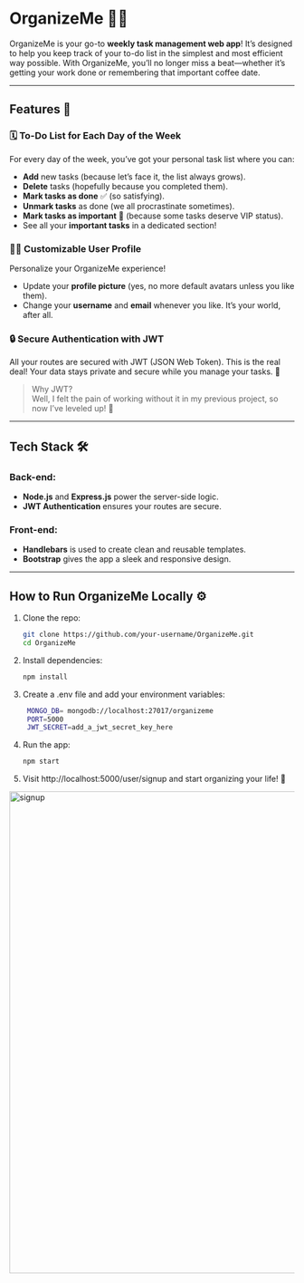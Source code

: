 ﻿# OrganizeMe 📝✨

OrganizeMe is your go-to **weekly task management web app**! It’s designed to help you keep track of your to-do list in the simplest and most efficient way possible. With OrganizeMe, you’ll no longer miss a beat—whether it’s getting your work done or remembering that important coffee date.

---

## Features 🚀

### 🗓️ **To-Do List for Each Day of the Week**  
For every day of the week, you’ve got your personal task list where you can:
- **Add** new tasks (because let’s face it, the list always grows).
- **Delete** tasks (hopefully because you completed them).
- **Mark tasks as done** ✅ (so satisfying).
- **Unmark tasks** as done (we all procrastinate sometimes).
- **Mark tasks as important** 🌟 (because some tasks deserve VIP status).
- See all your **important tasks** in a dedicated section!

### 🧑‍💻 **Customizable User Profile**  
Personalize your OrganizeMe experience!  
- Update your **profile picture** (yes, no more default avatars unless you like them).
- Change your **username** and **email** whenever you like. It’s your world, after all.

### 🔒 **Secure Authentication with JWT**  
All your routes are secured with JWT (JSON Web Token). This is the real deal! Your data stays private and secure while you manage your tasks. 🎯

> Why JWT?  
Well, I felt the pain of working without it in my previous project, so now I’ve leveled up! 💪

---

## Tech Stack 🛠️

### **Back-end:**
- **Node.js** and **Express.js** power the server-side logic.
- **JWT Authentication** ensures your routes are secure.

### **Front-end:**
- **Handlebars** is used to create clean and reusable templates.
- **Bootstrap** gives the app a sleek and responsive design.

---

## How to Run OrganizeMe Locally ⚙️

1. Clone the repo:
   ```bash
   git clone https://github.com/your-username/OrganizeMe.git
   cd OrganizeMe

2. Install dependencies:
   ```bash
   npm install

3. Create a .env file and add your environment variables:
   ```bash
    MONGO_DB= mongodb://localhost:27017/organizeme
    PORT=5000 
    JWT_SECRET=add_a_jwt_secret_key_here

4. Run the app:
   ```bash
   npm start

5. Visit http://localhost:5000/user/signup and start organizing your life! 🎉

<img width="851" alt="signup" src="https://github.com/user-attachments/assets/69130bf3-73d4-4371-94c0-e6921c97e71d">


